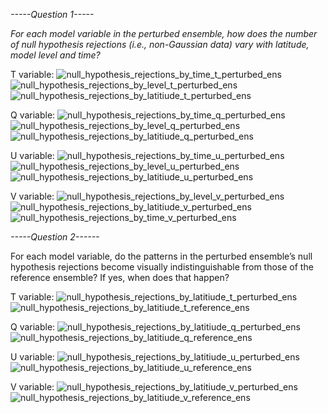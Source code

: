 
_-----Question 1-----_

_For each model variable in the perturbed ensemble, how does the number of null hypothesis rejections (i.e., non-Gaussian data) vary with latitude, model level and time?_

T variable:
![null_hypothesis_rejections_by_time_t_perturbed_ens](https://github.com/user-attachments/assets/963ebfc4-77a9-4a9c-b815-93208b4b4a32)
![null_hypothesis_rejections_by_level_t_perturbed_ens](https://github.com/user-attachments/assets/84d310bb-25bc-4005-bc28-7d26d1af1820)
![null_hypothesis_rejections_by_latitiude_t_perturbed_ens](https://github.com/user-attachments/assets/c69a458e-ace8-4c2b-b092-75a29401a2a1)


Q variable:
![null_hypothesis_rejections_by_time_q_perturbed_ens](https://github.com/user-attachments/assets/180115c0-0ba3-4cc8-b9b9-7eb7c4646eb2)
![null_hypothesis_rejections_by_level_q_perturbed_ens](https://github.com/user-attachments/assets/97d11e5d-070b-47ea-ab8b-ff641e1d13fb)
![null_hypothesis_rejections_by_latitiude_q_perturbed_ens](https://github.com/user-attachments/assets/26e320ae-6ef7-4ea9-a2e9-37be27c8c893)


U variable:
![null_hypothesis_rejections_by_time_u_perturbed_ens](https://github.com/user-attachments/assets/1cd88f9e-5eeb-4fae-b595-ecd1170e8fdd)
![null_hypothesis_rejections_by_level_u_perturbed_ens](https://github.com/user-attachments/assets/d5a0ba5a-871c-4e0c-b48f-d08ca31bfcdc)
![null_hypothesis_rejections_by_latitiude_u_perturbed_ens](https://github.com/user-attachments/assets/1c766cd4-52b6-4037-9e97-d278ec061a66)


V variable:
![null_hypothesis_rejections_by_level_v_perturbed_ens](https://github.com/user-attachments/assets/eb0c3d3d-c427-4c08-9270-13a8aed6ad04)
![null_hypothesis_rejections_by_latitiude_v_perturbed_ens](https://github.com/user-attachments/assets/4894f090-af2f-4f3d-a901-abbcaafffbde)
![null_hypothesis_rejections_by_time_v_perturbed_ens](https://github.com/user-attachments/assets/f5358c97-7d6d-42a9-bdb1-8b2546c98dbf)


_-----Question 2------_

For each model variable, do the patterns in the perturbed ensemble’s null hypothesis rejections become visually indistinguishable from those of the reference ensemble? If yes, when does that happen?


T variable:
![null_hypothesis_rejections_by_latitiude_t_perturbed_ens](https://github.com/user-attachments/assets/c69a458e-ace8-4c2b-b092-75a29401a2a1)
![null_hypothesis_rejections_by_latitiude_t_reference_ens](https://github.com/user-attachments/assets/01dd6603-c3ec-426a-a4f0-18e52554040c)


Q variable:
![null_hypothesis_rejections_by_latitiude_q_perturbed_ens](https://github.com/user-attachments/assets/26e320ae-6ef7-4ea9-a2e9-37be27c8c893)
![null_hypothesis_rejections_by_latitiude_q_reference_ens](https://github.com/user-attachments/assets/d2c18239-44bd-4002-9be0-1b81f5242470)

U variable:
![null_hypothesis_rejections_by_latitiude_u_perturbed_ens](https://github.com/user-attachments/assets/1c766cd4-52b6-4037-9e97-d278ec061a66)
![null_hypothesis_rejections_by_latitiude_u_reference_ens](https://github.com/user-attachments/assets/faa8508f-cd4e-402e-97c0-543f52568a83)

V variable:
![null_hypothesis_rejections_by_latitiude_v_perturbed_ens](https://github.com/user-attachments/assets/4894f090-af2f-4f3d-a901-abbcaafffbde)
![null_hypothesis_rejections_by_latitiude_v_reference_ens](https://github.com/user-attachments/assets/c64e47c8-eaa3-4496-8839-5f730e1ae254)







